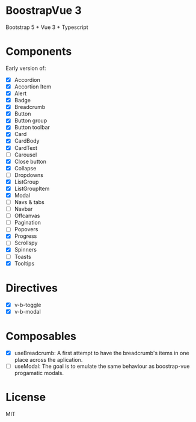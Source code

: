 # BoostrapVue 3

Bootstrap 5 + Vue 3 + Typescript

# Components

Early version of:

- [x] Accordion
- [x] Accortion Item
- [x] Alert
- [x] Badge
- [x] Breadcrumb
- [x] Button
- [x] Button group
- [x] Button toolbar
- [x] Card
- [x] CardBody
- [x] CardText
- [ ] Carousel
- [x] Close button
- [x] Collapse
- [ ] Dropdowns
- [x] ListGroup
- [x] ListGroupItem
- [x] Modal
- [ ] Navs & tabs
- [ ] Navbar
- [ ] Offcanvas
- [ ] Pagination
- [ ] Popovers
- [x] Progress
- [ ] Scrollspy
- [x] Spinners
- [ ] Toasts
- [x] Tooltips

# Directives

- [x] v-b-toggle
- [x] v-b-modal

# Composables

- [x] useBreadcrumb: A first attempt to have the breadcrumb's items in one place across the aplication.
- [ ] useModal: The goal is to emulate the same behaviour as boostrap-vue progamatic modals.

# License

MIT

